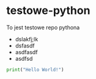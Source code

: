 # testowe-python
To jest testowe repo pythona

- dslakfj;lk
- dsfasdf
- asdfasdf
- asdfsd

``` python
print("Hello World!")
```
